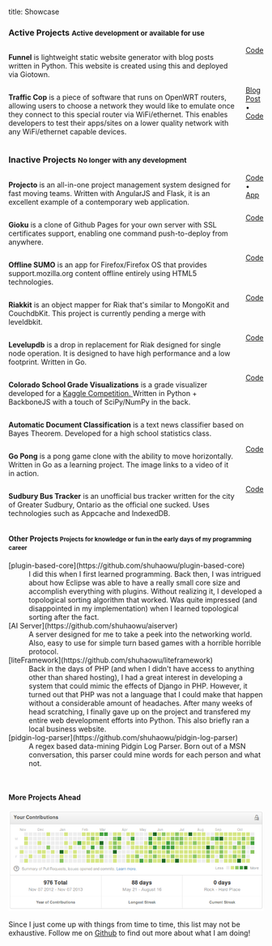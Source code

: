 title: Showcase

### Active Projects <small>Active development or available for use</small> ###

<div class="row showcase">
	<div class="large-4 columns">
		<a class="text-center" href="/static/img/showcase/funnel.png">
			<div style="background-image:url(/static/img/showcase/funnel.png)" class="img"></div>
		</a>
	</div>
	<div class="large-8 columns">
		<p><strong>Funnel</strong> is lightweight static website generator with blog posts
			written in Python. This website is created using this and deployed via
			Giotown.</p>
		<div class="showlink">
			<a href="https://github.com/shuhaowu/Funnel">Code</a>
		</div>
	</div>
</div>

<div class="row showcase">
	<div class="large-4 columns">
		<a class="text-center" href="/static/img/showcase/trafficcop.gif">
			<div style="background-image:url(/static/img/showcase/trafficcop.gif)" class="img"></div>
		</a>
	</div>
	<div class="large-8 columns">
		<p><strong>Traffic Cop</strong> is a piece of software that runs on OpenWRT routers, allowing users to choose a network they would like to emulate once they connect to this special router via WiFi/ethernet. This enables developers to test their apps/sites on a lower quality network with any WiFi/ethernet capable devices.</p>
		<div class="showlink">
			<a href="/blog/network_emulation_on_your_router.html">Blog Post</a> &#8226;
			<a href="https://github.com/shuhaowu/trafficcop">Code</a>
		</div>
	</div>
</div>

### Inactive Projects <small>No longer with any development</small> ###

<div class="row showcase">
	<div class="large-4 columns">
		<a class="text-center" href="/static/img/showcase/projecto.png">
			<div style="background-image:url(/static/img/showcase/projecto.png)" class="img"></div>
		</a>
	</div>
	<div class="large-8 columns">
		<p><strong>Projecto</strong> is an all-in-one project management system designed for fast
			moving teams. Written with AngularJS and Flask, it is an excellent example
			of a contemporary web application.</p>
		<div class="showlink">
			<a href="https://github.com/shuhaowu/projecto">Code</a> &#8226;
			<a href="http://getprojecto.ml">App</a>
		</div>
	</div>
</div>

<div class="row showcase">
	<div class="large-4 columns">
		<a class="text-center" href="/static/img/showcase/gioku.png">
			<div style="background-image:url(/static/img/showcase/gioku.png)" class="img"></div>
		</a>
	</div>
	<div class="large-8 columns">
		<p><strong>Gioku</strong> is a clone of Github Pages for your own
			server with SSL certificates support, enabling one command
			push-to-deploy from anywhere.</p>
		<div class="showlink">
			<a href="https://github.com/shuhaowu/gioku">Code</a>
		</div>
	</div>
</div>

<div class="row showcase">
	<div class="large-4 columns">
		<a class="text-center" href="/static/img/showcase/osumo.png">
			<div style="background-image:url(/static/img/showcase/osumo.png)" class="img"></div>
		</a>
	</div>
	<div class="large-8 columns">
		<p><strong>Offline SUMO</strong> is an app for Firefox/Firefox OS that
			provides support.mozilla.org content offline entirely using HTML5
			technologies.</p>
		<div class="showlink">
			<a href="https://github.com/mozilla/osumo">Code</a>
		</div>
	</div>
</div>

<div class="row showcase">
	<div class="large-4 columns">
		<a class="text-center" href="/static/img/showcase/riakkit.png">
			<div style="background-image:url(/static/img/showcase/riakkit.png)" class="img"></div>
		</a>
	</div>
	<div class="large-8 columns">
		<p><strong>Riakkit</strong> is an object mapper for Riak that's similar to
			MongoKit and CouchdbKit. This project is currently pending a merge with
			leveldbkit.</p>
		<div class="showlink">
			<a href="https://github.com/shuhaowu/riakkit">Code</a>
		</div>
	</div>
</div>
<div class="row showcase">
	<div class="large-4 columns">
		<a class="text-center" href="/static/img/showcase/levelupdb.png">
			<div style="background-image:url(/static/img/showcase/levelupdb.png)" class="img"></div>
		</a>
	</div>
	<div class="large-8 columns">
		<p><strong>Levelupdb</strong> is a drop in replacement for Riak designed for
			single node operation. It is designed to have high performance and a low
			footprint. Written in Go.</p>
		<div class="showlink">
			<a href="https://github.com/shuhaowu/levelupdb">Code</a>
		</div>
	</div>
</div>

<div class="row showcase">
	<div class="large-4 columns">
		<a class="text-center" href="/static/img/showcase/csgv.png">
			<div style="background-image:url(/static/img/showcase/csgv.png)" class="img"></div>
		</a>
	</div>
	<div class="large-8 columns">
		<p><strong>Colorado School Grade Visualizations</strong> is a grade
			visualizer developed for a <a href="https://www.kaggle.com/c/visualize-the-state-of-education-in-colorado">Kaggle Competition.
		</a>
		Written in Python + BackboneJS with a touch of SciPy/NumPy in the back.
		</p>
		<div class="showlink">
			<a href="https://github.com/shuhaowu/csgv">Code</a>
			<!-- 
			&#8226;
			<a href="http://csgv.shuhaowu.com">App</a>
			-->
		</div>
	</div>
</div>
<div class="row showcase">
	<div class="large-4 columns">
		<a class="text-center" href="/static/img/showcase/rdc.png">
			<div style="background-image:url(/static/img/showcase/rdc.png)" class="img"></div>
		</a>
	</div>
	<div class="large-8 columns">
		<p><strong>Automatic Document Classification</strong> is a text news
			classifier based on Bayes Theorem. Developed for a high school statistics
			class.</p>
		<!-- 
		<div class="showlink">
			<a href="http://rdc.shuhaowu.com">App</a>
		</div>
		-->
	</div>
</div>

<div class="row showcase">
	<div class="large-4 columns">
		<a class="text-center" href="https://www.youtube.com/watch?v=sWwlvhQ1SdU">
			<div style="background-image:url(/static/img/showcase/gopong.png)" class="img"></div>
		</a>
	</div>
	<div class="large-8 columns">
		<p><strong>Go Pong</strong> is a pong game clone with the ability to move
			horizontally. Written in Go as a learning project.
			The image links to a video of it in action.
		</p>
		<div class="showlink">
			<a href="https://github.com/shuhaowu/gopong">Code</a>
		</div>
	</div>
</div>
<div class="row showcase">
	<div class="large-4 columns">
		<a class="text-center" href="/static/img/showcase/sbt.png">
			<div style="background-image:url(/static/img/showcase/sbt.png)" class="img"></div>
		</a>
	</div>
	<div class="large-8 columns">
		<p><strong>Sudbury Bus Tracker</strong> is an unofficial bus tracker written
			for the city of Greater Sudbury, Ontario as the official one sucked. Uses
			technologies such as Appcache and IndexedDB.</p>
		<div class="showlink">
			<a href="https://github.com/shuhaowu/sudbury-bustracker">Code</a>
			<!--
			 &#8226;
			<a href="http://bus.shuhaowu.com">App</a>
			-->
		</div>
	</div>
</div>

#### Other Projects <small>Projects for knowledge or fun in the early days of my programming career</small> ####
<dl>
<dt>[plugin-based-core](https://github.com/shuhaowu/plugin-based-core)</dt>
<dd>I did this when I first learned programming. Back then, I was intrigued about how Eclipse was able to have a really small core size and accomplish everything with plugins. Without realizing it, I developed a topological sorting algorithm that worked. Was quite impressed (and disappointed in my implementation) when I learned topological sorting after the fact.</dd>
<dt>[AI Server](https://github.com/shuhaowu/aiserver)</dt>
<dd>A server designed for me to take a peek into the networking world.
 Also, easy to use for simple turn based games with a horrible horrible protocol.</dd>
<dt>[liteFramework](https://github.com/shuhaowu/liteframework)</dt>
<dd>Back in the days of PHP (and when I didn't have access to anything other
than shared hosting), I had a great interest in developing a system that could
mimic the effects of Django in PHP. However, it turned out that PHP was not a
language that I could make that happen without a considerable amount of
headaches. After many weeks of head scratching, I finally gave up on the
project and transfered my entire web development efforts into Python. This
also briefly ran a local business website.</dd>
<dt>[pidgin-log-parser](https://github.com/shuhaowu/pidgin-log-parser)</dt>
<dd>A regex based data-mining Pidgin Log Parser. Born out of a MSN conversation,
this parser could mine words for each person and what not.</dd>
</dl>

<br />

#### More Projects Ahead ####

<div class="text-center">
<a href="https://github.com/shuhaowu"><img alt="Github Contributions" src="/static/img/showcase/github.png" /></a>
<p>
Since I just come up with things from time to time, this list may not be
exhaustive. Follow me on <a href="https://github.com/shuhaowu">Github</a> to
find out more about what I am doing!
</p>

</div>
